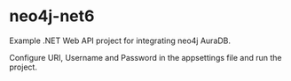 # neo4j-net6
Example .NET Web API project for integrating neo4j AuraDB.

Configure URI, Username and Password in the appsettings file and run the project.
